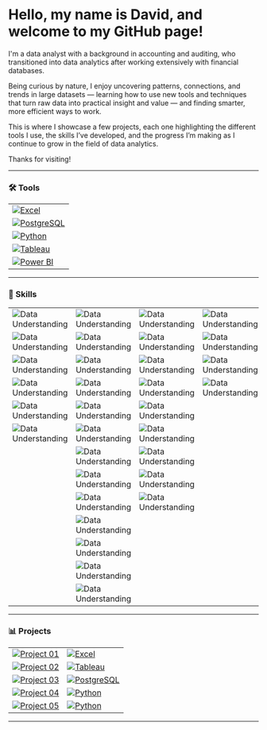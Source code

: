 # Hello, my name is David, and welcome to my GitHub page!

I'm a data analyst with a background in accounting and auditing, who transitioned into data analytics after working extensively with financial databases.

Being curious by nature, I enjoy uncovering patterns, connections, and trends in large datasets — learning how to use new tools and techniques that turn raw data into practical insight and value — and finding smarter, more efficient ways to work.

This is where I showcase a few projects, each one highlighting the different tools I use, the skills I’ve developed, and the progress I’m making as I continue to grow in the field of data analytics.

Thanks for visiting!

---

### 🛠️ Tools <!--& Technologies-->
<table>
  <tr><td><a href="#"><img src="https://img.shields.io/badge/Excel-%23217346?style=for-the-badge&logo=microsoft-excel&logoColor=white" alt="Excel"></a></td></tr>
  <tr><td><a href="#"><img src="https://img.shields.io/badge/PostgreSQL-336791?style=for-the-badge&logo=postgresql&logoColor=white" alt="PostgreSQL"></a></td></tr>
  <tr><td><a href="#"><img src="https://img.shields.io/badge/Python-3776AB?style=for-the-badge&logo=python&logoColor=white" alt="Python"></a></td></tr>
  <tr><td><a href="#"><img src="https://img.shields.io/badge/Tableau-1C4481?style=for-the-badge&logo=tableau&logoColor=white" alt="Tableau"></a></td></tr>
  <tr><td><a href="#"><img src="https://img.shields.io/badge/Power%20BI-F2C811?style=for-the-badge&logo=power-bi&logoColor=black" alt="Power BI"></a></td></tr>
</table>

---

### 🧠 Skills
<table>
    <tr>
      <td><img src="https://img.shields.io/badge/Data-Understanding-2E7D32?style=for-the-badge&logo=data&logoColor=white" alt="Data Understanding"></td>
      <td><img src="https://img.shields.io/badge/Data-Preparation-1565C0?style=for-the-badge&logo=data&logoColor=white" alt="Data Understanding"></td>
      <td><img src="https://img.shields.io/badge/Data-Analysis-4527A0?style=for-the-badge&logo=data&logoColor=white" alt="Data Understanding"></td>
      <td><img src="https://img.shields.io/badge/Data-Communication-00796B?style=for-the-badge&logo=data&logoColor=white" alt="Data Understanding"></td>
    </tr>
    <tr>
      <td><img src="https://img.shields.io/badge/Data%20Description-4CAF50?style=for-the-badge&logo=data&logoColor=white" alt="Data Understanding"></td>
      <td><img src="https://img.shields.io/badge/Data%20Exploration-2196F3?style=for-the-badge&logo=data&logoColor=white" alt="Data Understanding"></td>
      <td><img src="https://img.shields.io/badge/Exploratory%20Data%20Analysis-673AB7?style=for-the-badge&logo=data&logoColor=white" alt="Data Understanding"></td>
      <td><img src="https://img.shields.io/badge/Visualization-26A69A?style=for-the-badge&logo=data&logoColor=white" alt="Data Understanding"></td>
    </tr>
    <tr>
      <td><img src="https://img.shields.io/badge/ERD%20Creation-4CAF50?style=for-the-badge&logo=data&logoColor=white" alt="Data Understanding"></td>
      <td><img src="https://img.shields.io/badge/Data%20Wrangling-2196F3?style=for-the-badge&logo=data&logoColor=white" alt="Data Understanding"></td>
      <td><img src="https://img.shields.io/badge/Descriptive%20Statistics-673AB7?style=for-the-badge&logo=data&logoColor=white" alt="Data Understanding"></td>
      <td><img src="https://img.shields.io/badge/Presentation-26A69A?style=for-the-badge&logo=data&logoColor=white" alt="Data Understanding"></td>
    </tr>
    <tr>
      <td><img src="https://img.shields.io/badge/Metadata%20Documentation-4CAF50?style=for-the-badge&logo=data&logoColor=white" alt="Data Understanding"></td>
      <td><img src="https://img.shields.io/badge/Data%20Cleaning-2196F3?style=for-the-badge&logo=data&logoColor=white" alt="Data Understanding"></td>
      <td><img src="https://img.shields.io/badge/Segmentation-673AB7?style=for-the-badge&logo=data&logoColor=white" alt="Data Understanding"></td>
      <td><img src="https://img.shields.io/badge/Storytelling-26A69A?style=for-the-badge&logo=data&logoColor=white" alt="Data Understanding"></td>
    </tr>
    <tr>
      <td><img src="https://img.shields.io/badge/Data%20Profiling-4CAF50?style=for-the-badge&logo=data&logoColor=white" alt="Data Understanding"></td>
      <td><img src="https://img.shields.io/badge/Quality%20Checks-2196F3?style=for-the-badge&logo=data&logoColor=white" alt="Data Understanding"></td>
      <td><img src="https://img.shields.io/badge/Profiling-673AB7?style=for-the-badge&logo=data&logoColor=white" alt="Data Understanding"></td>
      <td></td>
    </tr>
    <tr>
      <td><img src="https://img.shields.io/badge/Integrity%20Checks-4CAF50?style=for-the-badge&logo=data&logoColor=white" alt="Data Understanding"></td>
      <td><img src="https://img.shields.io/badge/Business%20Rule%20Validation-2196F3?style=for-the-badge&logo=data&logoColor=white" alt="Data Understanding"></td>
      <td><img src="https://img.shields.io/badge/Trend%20Analysis-673AB7?style=for-the-badge&logo=data&logoColor=white" alt="Data Understanding"></td>
      <td></td>
    </tr>
    <tr>
      <td></td>
      <td><img src="https://img.shields.io/badge/Subsetting-2196F3?style=for-the-badge&logo=data&logoColor=white" alt="Data Understanding"></td>
      <td><img src="https://img.shields.io/badge/Statistical%20Analysis-673AB7?style=for-the-badge&logo=data&logoColor=white" alt="Data Understanding"></td>
      <td></td>
    </tr>
    <tr>
      <td></td>
      <td><img src="https://img.shields.io/badge/Grouping-2196F3?style=for-the-badge&logo=data&logoColor=white" alt="Data Understanding"></td>
      <td><img src="https://img.shields.io/badge/Hypothesis%20Testing-673AB7?style=for-the-badge&logo=data&logoColor=white" alt="Data Understanding"></td>
      <td></td>
    </tr>
    <tr>
      <td></td>
      <td><img src="https://img.shields.io/badge/Aggregation-2196F3?style=for-the-badge&logo=data&logoColor=white" alt="Data Understanding"></td>
      <td><img src="https://img.shields.io/badge/Forecasting-673AB7?style=for-the-badge&logo=data&logoColor=white" alt="Data Understanding"></td>
      <td></td>
    </tr>
    <tr>
      <td></td>
      <td><img src="https://img.shields.io/badge/Deriving%20New%20Variables-2196F3?style=for-the-badge&logo=data&logoColor=white" alt="Data Understanding"></td>
      <td></td>
      <td></td>
    </tr>
    <tr>
      <td></td>
      <td><img src="https://img.shields.io/badge/Data%20Merging-2196F3?style=for-the-badge&logo=data&logoColor=white" alt="Data Understanding"></td>
      <td></td>
      <td></td>
    </tr>
    <tr>
      <td></td>
      <td><img src="https://img.shields.io/badge/Data%20Integration-2196F3?style=for-the-badge&logo=data&logoColor=white" alt="Data Understanding"></td>
      <td></td>
      <td></td>
    </tr>
    <tr>
      <td></td>
      <td><img src="https://img.shields.io/badge/Data%20Transformation-2196F3?style=for-the-badge&logo=data&logoColor=white" alt="Data Understanding"></td>
      <td></td>
      <td></td>
    </tr>
</table>

---

### 📊 Projects 

<!--[![List of Project](https://img.shields.io/badge/Projects-555?style=for-the-badge)](#) | [![Main Tool](https://img.shields.io/badge/Main_Tool-555?style=for-the-badge)](#)-->
<table>
  <tr>
    <td>
      <a href="https://github.com/davidgriesel/01_video_game_market_analysis">
        <img src="https://img.shields.io/badge/01-Video_Game_Analysis-blue?style=for-the-badge" alt="Project 01">
      </a>
    </td>
    <td>
      <a href="#"><img src="https://img.shields.io/badge/Excel-%23217346?style=for-the-badge&logo=microsoft-excel&logoColor=white" alt="Excel"></a>
    </td>
  </tr>
  <tr>
    <td>
      <a href="https://github.com/davidgriesel/02_flu_risk_forecasting">
        <img src="https://img.shields.io/badge/02-Flu_Risk_Forecasting-green?style=for-the-badge" alt="Project 02">
      </a>
    </td>
    <td>
      <a href="#"><img src="https://img.shields.io/badge/Tableau-1C4481?style=for-the-badge&logo=tableau&logoColor=white" alt="Tableau"></a>
    </td>
  </tr>
  <tr>
    <td>
      <a href="https://github.com/davidgriesel/03_streaming_service_database_queries">
        <img src="https://img.shields.io/badge/03-Streaming_DB_Queries-yellow?style=for-the-badge" alt="Project 03">
      </a>
    </td>
    <td>
      <a href="#"><img src="https://img.shields.io/badge/PostgreSQL-336791?style=for-the-badge&logo=postgresql&logoColor=white" alt="PostgreSQL"></a>
    </td>
  </tr>
  <tr>
    <td>
      <a href="https://github.com/davidgriesel/04_customer_segmentation_behavioural_analysis">
        <img src="https://img.shields.io/badge/04-Customer_Segmentation-orange?style=for-the-badge" alt="Project 04">
      </a>
    </td>
    <td>
      <a href="#"><img src="https://img.shields.io/badge/Python-3776AB?style=for-the-badge&logo=python&logoColor=white" alt="Python"></a>
    </td>
  </tr>
  <tr>
    <td>
      <a href="https://github.com/davidgriesel/06_coffee_quality_modelling">
        <img src="https://img.shields.io/badge/05-Coffee_Modelling-brown?style=for-the-badge" alt="Project 05">
      </a>
    </td>
    <td>
      <a href="#"><img src="https://img.shields.io/badge/Python-3776AB?style=for-the-badge&logo=python&logoColor=white" alt="Python"></a>
    </td>
  </tr>
</table>

---

<!--

[![Data Understanding](https://img.shields.io/badge/Data-Understanding-4CAF50)](#)

- [![Data Description](https://img.shields.io/badge/Data%20Description-4CAF50)](#)
- [![ERD Creation](https://img.shields.io/badge/ERD%20Creation-4CAF50)](#)
- [![Metadata Documentation](https://img.shields.io/badge/Metadata%20Documentation-4CAF50)](#)
- [![Data Profiling](https://img.shields.io/badge/Data%20Profiling-4CAF50)](#)
- [![Integrity Checks](https://img.shields.io/badge/Integrity%20Checks-4CAF50)](#)
<br>

[![Data Preparation](https://img.shields.io/badge/Data-Preparation-2196F3)](#)

- [![Data Exploration](https://img.shields.io/badge/Data%20Exploration-2196F3)](#)
- [![Data Wrangling](https://img.shields.io/badge/Data%20Wrangling-2196F3)](#)
- [![Data Cleaning](https://img.shields.io/badge/Data%20Cleaning-2196F3)](#)
- [![Quality Checks](https://img.shields.io/badge/Quality%20Checks-2196F3)](#)
- [![Business Rule Validation](https://img.shields.io/badge/Business%20Rule%20Validation-2196F3)](#)
- [![Subsetting](https://img.shields.io/badge/Subsetting-2196F3)](#)
- [![Grouping](https://img.shields.io/badge/Grouping-2196F3)](#)
- [![Aggregation](https://img.shields.io/badge/Aggregation-2196F3)](#) 
- [![Deriving New Variables](https://img.shields.io/badge/Deriving%20New%20Variables-2196F3)](#)
- [![Data Merging](https://img.shields.io/badge/Data%20Merging-2196F3)](#)
- [![Data Integration](https://img.shields.io/badge/Data%20Integration-2196F3)](#)
- [![Data Transformation](https://img.shields.io/badge/Data%20Transformation-2196F3)](#)
<br>

[![Data Analysis](https://img.shields.io/badge/Data-Analysis-673AB7)](#)

- [![Exploratory Data Analysis](https://img.shields.io/badge/Exploratory%20Data%20Analysis-673AB7)](#)
- [![Descriptive Statistics](https://img.shields.io/badge/Descriptive%20Statistics-673AB7)](#)
- [![Segmentation](https://img.shields.io/badge/Segmentation-673AB7)](#)
- [![Profiling](https://img.shields.io/badge/Profiling-673AB7)](#)
- [![Trend Analysis](https://img.shields.io/badge/Trend%20Analysis-673AB7)](#)
- [![Statistical Analysis](https://img.shields.io/badge/Statistical%20Analysis-673AB7)](#)
- [![Hypothesis Testing](https://img.shields.io/badge/Hypothesis%20Testing-673AB7)](#)
- [![Forecasting](https://img.shields.io/badge/Forecasting-673AB7)](#)
<br>

[![Data Communication](https://img.shields.io/badge/Data-Communication-26A69A)](#)

- [![Visualization](https://img.shields.io/badge/Visualization-26A69A)](#)
- [![Presentation](https://img.shields.io/badge/Presentation-26A69A)](#)
- [![Storytelling](https://img.shields.io/badge/Storytelling-26A69A)](#)
-->




